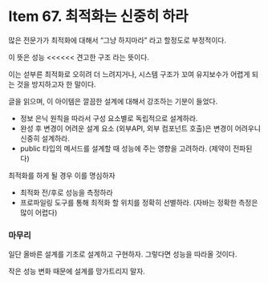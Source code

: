 # Item 67. 최적화는 신중히 하라

많은 전문가가 최적화에 대해서 “그냥 하지마라” 라고 할정도로 부정적이다.

이 뜻은 성능 <<<<<< 견고한 구조 라는 뜻이다.

이는 섣부른 최적화로 오히려 더 느려지거나, 시스템 구조가 꼬여 유지보수가 어렵게 되는 것을 방지하고자 한 말이다.

글을 읽으며, 이 아이템은 깔끔한 설계에 대해서 강조하는 기분이 들었다.

- 정보 은닉 원칙을 따라서 구성 요소별로 독립적으로 설계하라.
- 완성 후 변경이 어려운 설계 요소 (외부API, 외부 컴포넌트 호출)은 변경이 어려우니 신중히 설계하라.
- public 타입의 메서드를 설계할 때 성능에 주는 영향을 고려하라. (제약이 전파된다)

최적화를 하게 될 경우 이를 명심하자

- 최적화 전/후로 성능을 측정하라
- 프로파일링 도구를 통해 최적화 할 위치를 정확히 선별하라. (자바는 정확한 측정은 많이 어렵다)

### 마무리

일단 올바른 설계를 기초로 설계하고 구현하자. 그렇다면 성능을 따라올 것이다.

작은 성능 변화 때문에 설계를 망가트리지 말자.
